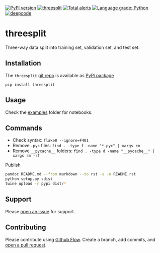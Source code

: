[![PyPI version](https://badge.fury.io/py/threesplit.svg)](https://badge.fury.io/py/threesplit)
[![threesplit](https://snyk.io/advisor/python/threesplit/badge.svg)](https://snyk.io/advisor/python/threesplit)
[![Total alerts](https://img.shields.io/lgtm/alerts/g/kmedian/threesplit.svg?logo=lgtm&logoWidth=18)](https://lgtm.com/projects/g/kmedian/threesplit/alerts/)
[![Language grade: Python](https://img.shields.io/lgtm/grade/python/g/kmedian/threesplit.svg?logo=lgtm&logoWidth=18)](https://lgtm.com/projects/g/kmedian/threesplit/context:python)
[![deepcode](https://www.deepcode.ai/api/gh/badge?key=eyJhbGciOiJIUzI1NiIsInR5cCI6IkpXVCJ9.eyJwbGF0Zm9ybTEiOiJnaCIsIm93bmVyMSI6ImttZWRpYW4iLCJyZXBvMSI6InRocmVlc3BsaXQiLCJpbmNsdWRlTGludCI6ZmFsc2UsImF1dGhvcklkIjoyOTQ1MiwiaWF0IjoxNjE5NTQwNjI4fQ.YC9h-9S3cQqgPOlYq3WYA8SegkLEL4sFHN-DQAVQBY0)](https://www.deepcode.ai/app/gh/kmedian/threesplit/_/dashboard?utm_content=gh%2Fkmedian%2Fthreesplit)

# threesplit
Three-way data split into training set, validation set, and test set.


## Installation
The `threesplit` [git repo](http://github.com/kmedian/threesplit) is available as [PyPi package](https://pypi.org/project/threesplit)

```
pip install threesplit
```


## Usage
Check the [examples](examples) folder for notebooks.


## Commands
* Check syntax: `flake8 --ignore=F401`
* Remove `.pyc` files: `find . -type f -name "*.pyc" | xargs rm`
* Remove `__pycache__` folders: `find . -type d -name "__pycache__" | xargs rm -rf`

Publish

```sh
pandoc README.md --from markdown --to rst -s -o README.rst
python setup.py sdist 
twine upload -r pypi dist/*
```


## Support
Please [open an issue](https://github.com/kmedian/threesplit/issues/new) for support.


## Contributing
Please contribute using [Github Flow](https://guides.github.com/introduction/flow/). Create a branch, add commits, and [open a pull request](https://github.com/kmedian/threesplit/compare/).
